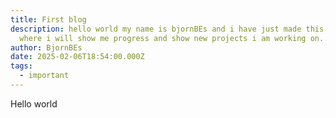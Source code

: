 ```yaml
---
title: First blog
description: hello world my name is bjornBEs and i have just made this blog
  where i will show me progress and show new projects i am working on...
author: BjornBEs
date: 2025-02-06T18:54:00.000Z
tags:
  - important
---
```


Hello world
